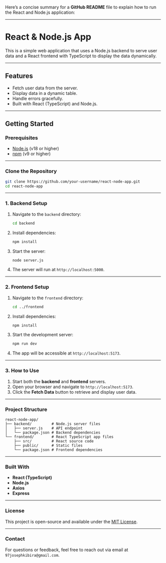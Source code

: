 Here’s a concise summary for a **GitHub README** file to explain how to run the React and Node.js application:

---

# React & Node.js App

This is a simple web application that uses a Node.js backend to serve user data and a React frontend with TypeScript to display the data dynamically.

---

## **Features**
- Fetch user data from the server.
- Display data in a dynamic table.
- Handle errors gracefully.
- Built with React (TypeScript) and Node.js.

---

## **Getting Started**

### Prerequisites
- [Node.js](https://nodejs.org/) (v18 or higher)
- [npm](https://www.npmjs.com/) (v9 or higher)

---

### **Clone the Repository**
```bash
git clone https://github.com/your-username/react-node-app.git
cd react-node-app
```

---

### **1. Backend Setup**

1. Navigate to the `backend` directory:
   ```bash
   cd backend
   ```
2. Install dependencies:
   ```bash
   npm install
   ```
3. Start the server:
   ```bash
   node server.js
   ```
4. The server will run at `http://localhost:5000`.

---

### **2. Frontend Setup**

1. Navigate to the `frontend` directory:
   ```bash
   cd ../frontend
   ```
2. Install dependencies:
   ```bash
   npm install
   ```
3. Start the development server:
   ```bash
   npm run dev
   ```
4. The app will be accessible at `http://localhost:5173`.

---

### **3. How to Use**

1. Start both the **backend** and **frontend** servers.
2. Open your browser and navigate to `http://localhost:5173`.
3. Click the **Fetch Data** button to retrieve and display user data.

---

### **Project Structure**
```
react-node-app/
├── backend/         # Node.js server files
│   ├── server.js    # API endpoint
│   └── package.json # Backend dependencies
└── frontend/        # React TypeScript app files
    ├── src/         # React source code
    ├── public/      # Static files
    └── package.json # Frontend dependencies
```

---

### **Built With**
- **React (TypeScript)**
- **Node.js**
- **Axios**
- **Express**

---

### **License**
This project is open-source and available under the [MIT License](LICENSE).

---

### **Contact**
For questions or feedback, feel free to reach out via email at `97josephkibira@gmail.com`.

